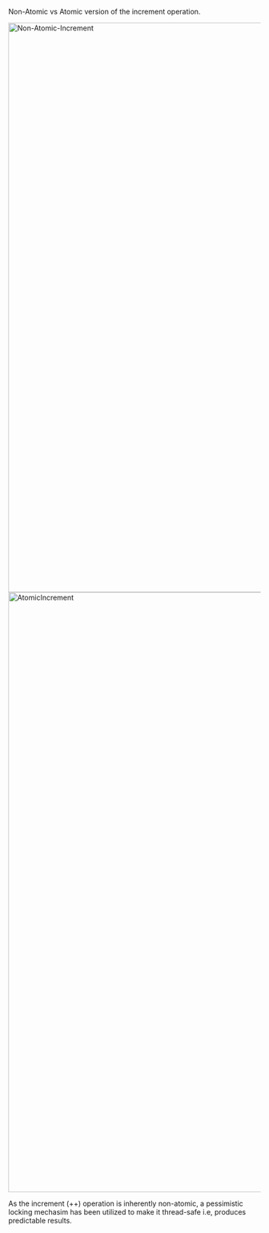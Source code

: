 Non-Atomic vs Atomic version of the increment operation.

<img width="1138" alt="Non-Atomic-Increment" src="https://github.com/siddartha999/Atomic-Increment/assets/37662337/a7987d9a-fde2-48b7-b74d-fdd3f1155d42">

<img width="1199" alt="AtomicIncrement" src="https://github.com/siddartha999/Atomic-Increment/assets/37662337/cd80821c-76c2-43ba-be6d-20bc55a2005c">


As the increment (++) operation is inherently non-atomic, a pessimistic locking mechasim has been utilized to make it thread-safe i.e, produces predictable results.

